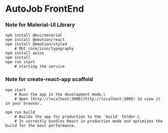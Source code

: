 # AutoJob FrontEnd 


### Note for Material-UI Library

```
npm install @mui/material            
npm install @emotion/react           
npm install @emotion/styled          
    # MUI core/icon/typography 
npm install axios
npm install 
npm run start 
    # starting the service
```


### Note for create-react-app scaffold

```
npm start
    # Runs the app in the development mode.\
    # Open [http://localhost:3000](http://localhost:3000) to view it in your browser.

npm run build
    # Builds the app for production to the `build` folder.\
    # It correctly bundles React in production mode and optimizes the build for the best performance.
```

